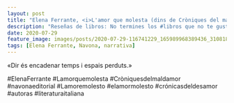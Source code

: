 ```yaml
---
layout: post
title: "Elena Ferrante, <i>L'amor que molesta (dins de Cròniques del mal d'amor)</i>"
description: "Reseñas de libros: No termines los #libros que no te gustan. I els #llibres que t'agraden llegeix-los tants cops com calgui."
date: 2020-07-29
feature_image: images/posts/2020-07-29-116741229_165989968389436_3108186334225787327_n_17865840139929663.jpg
tags: [Elena Ferrante, Navona, narrativa]
---
```


«Dir és encadenar temps i espais perduts.»
<!--more-->

#ElenaFerrante #Lamorquemolesta #Cròniquesdelmaldamor #navonaeditorial #Lamoremolesto #elamormolesto #crónicasdeldesamor #autoras #literaturaitaliana


